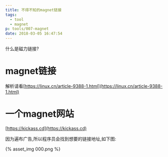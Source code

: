 ```yaml
---
title: 不得不知的magnet链接
tags:
  - tool
  - magnet
p: tools/007-magnet
date: 2018-03-05 16:47:54
---
```

什么是磁力链接?
# magnet链接
解析请看[https://linux.cn/article-9388-1.html](https://linux.cn/article-9388-1.html)

# 一个magnet网站
[https://kickass.cd](https://kickass.cd)

因为遍布广告,所以程序员会找到想要的链接地址,如下图:

{% asset_img 000.png %}
